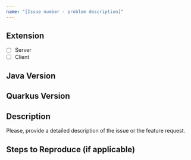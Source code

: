 ```yaml
---
name: "[Issue number - problem description]"
---
```


## Extension
- [ ] Server
- [ ] Client

## Java Version
<!-- Please, provide the output of `java --version`. -->

## Quarkus Version
<!-- Please, specify the version of Quarkus used. -->

## Description
Please, provide a detailed description of the issue or the feature request.

## Steps to Reproduce (if applicable)
<!-- Please, provide detailed steps to reproduce the bug, including any relevant code snippets or links to files. -->
